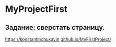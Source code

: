 # MyProjectFirst

## Задание: сверстать страницу.

https://konstantinchukavin.github.io/MyFirstProject/
 
